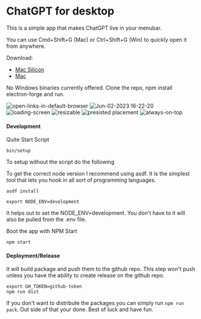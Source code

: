 # ChatGPT for desktop

This is a simple app that makes ChatGPT live in your menubar.

You can use Cmd+Shift+G (Mac) or Ctrl+Shift+G (Win) to quickly open it from anywhere.

Download:

- [Mac Silicon](https://github.com/brand-it/chatgpt-mac/releases/download/v1.6.5/chatgpt-mac-1.6.5-arm64.dmg)
- [Mac](https://github.com/brand-it/chatgpt-mac/releases/download/v1.6.5/chatgpt-mac-1.6.5.dmg)

No Windows binaries currently offered. Clone the repo, npm install electron-forge and run.

![open-links-in-default-browser](https://github.com/brand-it/chatgpt-mac/assets/13140/da43d3b0-a649-40b5-9e36-7b56a62a2242)
![Jun-02-2023 16-22-20](https://github.com/brand-it/chatgpt-mac/assets/13140/33677af2-20a2-4f92-abc7-6cf6b9170dfd)
![loading-screen](https://github.com/brand-it/chatgpt-mac/assets/13140/6e1854cb-055b-4d9d-b16f-52c425e21aae)
![resizable](https://github.com/brand-it/chatgpt-mac/assets/13140/beb06428-8176-408c-9667-3ed40b1503e9)
![presisted placement](https://github.com/brand-it/chatgpt-mac/assets/13140/1ab6f9d1-403c-4e96-b287-5f46ff9155ab)
![always-on-top](https://github.com/brand-it/chatgpt-mac/assets/13140/3daea699-fad0-40e7-ac53-75612f1bb2db)


#### Development

Quite Start Script
```
bin/setup
```

To setup without the script do the following

To get the correct node version I recommend using asdf. It is the simplest tool that lets you hook in all sort of programming languages.

```
asdf install
```

```
export NODE_ENV=development
```

It helps out to set the NODE_ENV=development. You don't have to it will also be pulled from the .env file.

Boot the app with NPM Start
```
npm start
```

#### Deployment/Release

It will build package and push them to the github repo. This step won't push unless you have the ability to create release on the github repo.

```
export GH_TOKEN=github-token
npm run dist
```

If you don't want to distribute the packages you can simply run `npm run pack`. Out side of that your done. Best of luck and have fun.
